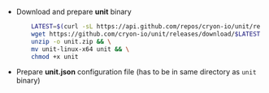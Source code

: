 * Download and prepare **unit** binary
    ```sh
        LATEST=$(curl -sL https://api.github.com/repos/cryon-io/unit/releases/latest | grep tag_name | sed 's/  "tag_name": "//g' | sed 's/",//g')
        wget https://github.com/cryon-io/unit/releases/download/$LATEST/unit-linux-x64.zip -O unit.zip && \
        unzip -o unit.zip && \
        mv unit-linux-x64 unit && \
        chmod +x unit
    ```

* Prepare **unit.json** configuration file (has to be in same directory as `unit` binary)